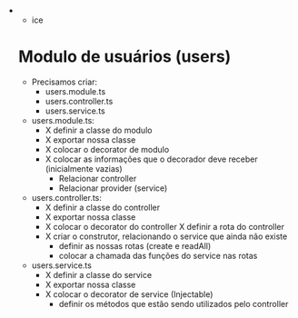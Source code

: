 - - ice

  # Modulo de usuários (users)


  * Precisamos criar:
    * users.module.ts
    * users.controller.ts
    * users.service.ts
  * users.module.ts:
    * X definir a classe do modulo
    * X exportar nossa classe
    * X colocar o decorator de modulo
    * X colocar as informações que o decorador deve receber (inicialmente vazias)
      * Relacionar controller
      * Relacionar provider (service)
  * users.controller.ts:
    * X definir a classe do controller
    * X exportar nossa classe
    * X colocar o decorator do controller X definir a rota do controller
    * X criar o construtor, relacionando o service que ainda não existe
      * definir as nossas rotas (create e readAll)
      * colocar a chamada das funções do service nas rotas
  * users.service.ts
    * X definir a classe do service
    * X exportar nossa classe
    * X colocar o decorator de service (Injectable)
      * definir os métodos que estão sendo utilizados pelo controller
